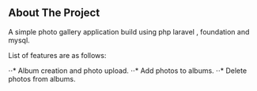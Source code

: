## About The Project

A simple photo gallery application build using php laravel , foundation and mysql.

List of features are as follows:

⋅⋅* Album creation and photo upload.
⋅⋅* Add photos to albums.
⋅⋅\* Delete photos from albums.
